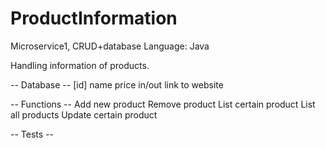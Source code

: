 # ProductInformation

Microservice1, CRUD+database
Language: Java

Handling information of products.

-- Database --
[id]
name
price in/out
link to website

-- Functions --
Add new product
Remove product
List certain product
List all products
Update certain product

-- Tests --



